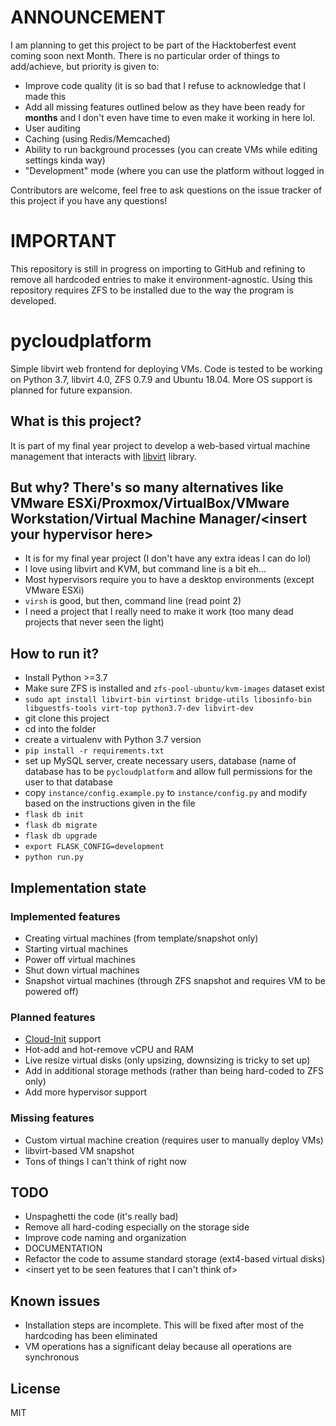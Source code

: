 # ANNOUNCEMENT
I am planning to get this project to be part of the Hacktoberfest event coming soon next Month.
There is no particular order of things to add/achieve, but priority is given to:
- Improve code quality (it is so bad that I refuse to acknowledge that I made this
- Add all missing features outlined below as they have been ready for **months** and I don't even have time to even make it working in here lol.
- User auditing
- Caching (using Redis/Memcached)
- Ability to run background processes (you can create VMs while editing settings kinda way)
- "Development" mode (where you can use the platform without logged in

Contributors are welcome, feel free to ask questions on the issue tracker of this project if you have any questions!

# IMPORTANT
This repository is still in progress on importing to GitHub and refining to remove all hardcoded entries to make it environment-agnostic.
Using this repository requires ZFS to be installed due to the way the program is developed.

# pycloudplatform
Simple libvirt web frontend for deploying VMs.
Code is tested to be working on Python 3.7, libvirt 4.0, ZFS 0.7.9 and Ubuntu 18.04. More OS support is planned for future expansion.

## What is this project?
It is part of my final year project to develop a web-based virtual machine management that interacts with [libvirt](http://libvirt.org/) library.

## But why? There's so many alternatives like VMware ESXi/Proxmox/VirtualBox/VMware Workstation/Virtual Machine Manager/\<insert your hypervisor here\>
- It is for my final year project (I don't have any extra ideas I can do lol)
- I love using libvirt and KVM, but command line is a bit eh...
- Most hypervisors require you to have a desktop environments (except VMware ESXi)
- `virsh` is good, but then, command line (read point 2)
- I need a project that I really need to make it work (too many dead projects that never seen the light)

## How to run it? 
- Install Python >=3.7
- Make sure ZFS is installed and `zfs-pool-ubuntu/kvm-images` dataset exist
- `sudo apt install libvirt-bin virtinst bridge-utils libosinfo-bin libguestfs-tools virt-top python3.7-dev libvirt-dev`
- git clone this project
- cd into the folder
- create a virtualenv with Python 3.7 version
- `pip install -r requirements.txt`
- set up MySQL server, create necessary users, database (name of database has to be `pycloudplatform` and allow full permissions for the user to that database
- copy `instance/config.example.py` to `instance/config.py` and modify based on the instructions given in the file
- `flask db init`
- `flask db migrate`
- `flask db upgrade`
- `export FLASK_CONFIG=development`
- `python run.py`

## Implementation state
### Implemented features
- Creating virtual machines (from template/snapshot only)
- Starting virtual machines
- Power off virtual machines
- Shut down virtual machines
- Snapshot virtual machines (through ZFS snapshot and requires VM to be powered off)

### Planned features
- [Cloud-Init](https://cloud-init.io/) support 
- Hot-add and hot-remove vCPU and RAM
- Live resize virtual disks (only upsizing, downsizing is tricky to set up)
- Add in additional storage methods (rather than being hard-coded to ZFS only)
- Add more hypervisor support

### Missing features
- Custom virtual machine creation (requires user to manually deploy VMs)
- libvirt-based VM snapshot
- Tons of things I can't think of right now

## TODO
- Unspaghetti the code (it's really bad)
- Remove all hard-coding especially on the storage side
- Improve code naming and organization
- DOCUMENTATION
- Refactor the code to assume standard storage (ext4-based virtual disks)
- <insert yet to be seen features that I can't think of>

## Known issues
- Installation steps are incomplete. This will be fixed after most of the hardcoding has been eliminated
- VM operations has a significant delay because all operations are synchronous

## License
MIT
